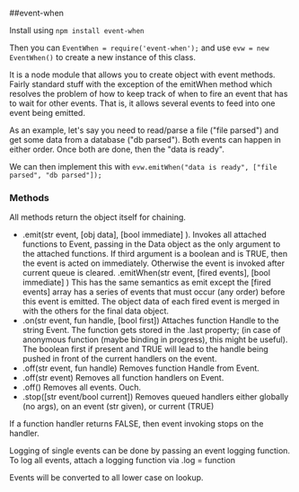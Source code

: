 ##event-when

Install using `npm install event-when`

Then you can `EventWhen = require('event-when');` and use `evw = new EventWhen()` to create a new instance of this class. 

It is a node module that allows you to create object with event methods. Fairly standard stuff with the exception of the emitWhen method which resolves the problem of how to keep track of when to fire an event that has to wait for other events.  That is, it allows several events to feed into one event being emitted. 

As an example, let's say you need to read/parse a file ("file parsed") and get some data from a database ("db parsed"). Both events can happen in either order. Once both are done, then the "data is ready".

We can then implement this with  `evw.emitWhen("data is ready", ["file parsed", "db parsed"]);`


### Methods

All methods return the object itself for chaining.

* .emit(str event, [obj data], [bool immediate] ). Invokes all attached functions to Event, passing in the Data object as the only argument to the attached functions. If third argument is a boolean and is TRUE, then the event is acted on immediately. Otherwise the event is invoked after current queue is cleared.
.emitWhen(str event, [fired events], [bool immediate] ) This has the same semantics as emit except the [fired events] array has a series of events that must occur (any order) before this event is emitted. The object data of each fired event is merged in with the others for the final data object.
* .on(str event, fun handle, [bool first])  Attaches function Handle to the string  Event. The function gets stored in the .last property; (in case of anonymous function (maybe binding in progress), this might be useful). The boolean first if present and TRUE will lead to the handle being pushed in front of the current handlers on the event. 
* .off(str event, fun handle) Removes function Handle from Event. 
* .off(str event) Removes all function handlers on Event. 
* .off()  Removes all events. Ouch. 
* .stop([str event/bool current]) Removes queued handlers either globally (no args), on an event (str given), or current (TRUE)

If a function handler returns FALSE, then event invoking stops on the handler. 

Logging of single events can be done by passing an event logging function. To log all events, attach a logging function via .log = function

Events will be converted to all lower case on lookup.